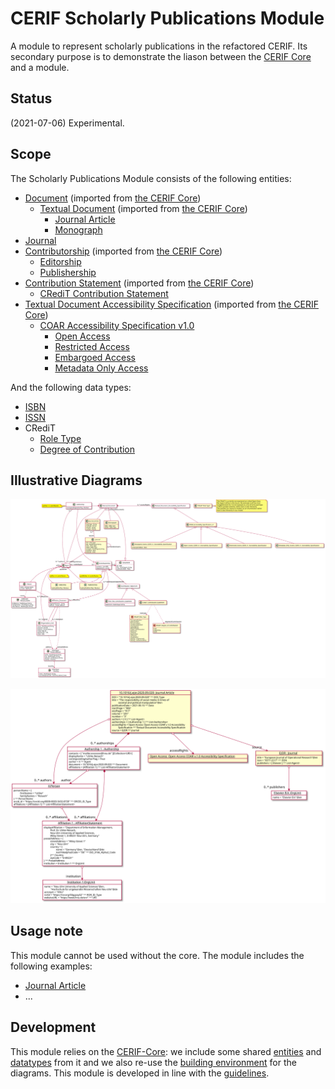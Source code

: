 # CERIF Scholarly Publications Module

A module to represent scholarly publications in the refactored CERIF.
Its secondary purpose is to demonstrate the liason between the [CERIF Core](https://github.com/EuroCRIS/CERIF-Core) and a module.

## Status

(2021-07-06) Experimental.

## Scope

The Scholarly Publications Module consists of the following entities:
* [Document](https://github.com/EuroCRIS/CERIF-Core/blob/main/entities/Document.md) (imported from [the CERIF Core](https://github.com/EuroCRIS/CERIF-Core))
  * [Textual Document](https://github.com/EuroCRIS/CERIF-Core/blob/main/entities/Textual_Document.md) (imported from [the CERIF Core](https://github.com/EuroCRIS/CERIF-Core))
     * [Journal Article](./entities/Journal_Article.md)
     * [Monograph](./entities/Monograph.md)
* [Journal](./entities/Journal.md)
* [Contributorship](https://github.com/EuroCRIS/CERIF-Core/blob/main/entities/Contributorship.md) (imported from [the CERIF Core](https://github.com/EuroCRIS/CERIF-Core))
  * [Editorship](./entities/Editorship.md)
  * [Publishership](./entities/Publishership.md)
* [Contribution Statement](https://github.com/EuroCRIS/CERIF-Core/blob/main/entities/Contribution_Statement.md) (imported from [the CERIF Core](https://github.com/EuroCRIS/CERIF-Core))
  * [CRediT Contribution Statement](./entities/CRediT_Contribution_Statement.md)
* [Textual Document Accessibility Specification](https://github.com/EuroCRIS/CERIF-Core/blob/main/entities/Textual_Document_Accessibility_Specification.md) (imported from [the CERIF Core](https://github.com/EuroCRIS/CERIF-Core))
  * [COAR Accessibility Specification v1.0](./entities/COAR_Accessibility_Specification_v_1_0.md)
    * [Open Access](./entities/Open_Access_COAR_Accessibility_Specification_v_1_0.md)
    * [Restricted Access](./entities/Restricted_Access_COAR_Accessibility_Specification_v_1_0.md)
    * [Embargoed Access](./entities/Embargoed_Access_COAR_Accessibility_Specification_v_1_0.md)
    * [Metadata Only Access](./entities/Metadata_Only_Access_COAR_Accessibility_Specification_v_1_0.md)
    

And the following data types:
* [ISBN](./datatypes/ISBN.md)
* [ISSN](./datatypes/ISSN.md)
* CRediT
  * [Role Type](./datatypes/CRediT_Role_Type.md)
  * [Degree of Contribution](./datatypes/CRediT_Degree_of_Contribution.md)

## Illustrative Diagrams
![The module diagram](./diagrams/module.svg)

![The example diagram](./diagrams/example.svg)

## Usage note
This module cannot be used without the core.
The module includes the following examples:
* [Journal Article](./examples/Journal_Article_Example1.md)
* ...

## Development

This module relies on the [CERIF-Core](https://github.com/EuroCRIS/CERIF-Core): we include some shared [entities](https://github.com/EuroCRIS/CERIF-Core/tree/main/entities) and [datatypes](https://github.com/EuroCRIS/CERIF-Core/tree/main/datatypes) from it and we also re-use the [building environment](https://github.com/EuroCRIS/CERIF-Core/tree/main/tools) for the diagrams. This module is developed in line with the [guidelines](https://github.com/EuroCRIS/CERIF-Core/tree/main/guidelines).

